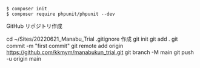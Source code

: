 ```
$ composer init
$ composer require phpunit/phpunit --dev
```

GitHub リポジトリ作成

cd ~/Sites/20220621_Manabu_Trial
.gitignore 作成
git init
git add .
git commit -m "first commit"
git remote add origin https://github.com/kkmym/manabukun_trial.git
git branch -M main
git push -u origin main